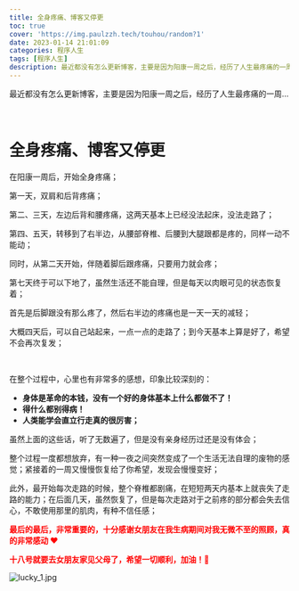 ```yaml
---
title: 全身疼痛、博客又停更
toc: true
cover: 'https://img.paulzzh.tech/touhou/random?1'
date: 2023-01-14 21:01:09
categories: 程序人生
tags: [程序人生]
description: 最近都没有怎么更新博客，主要是因为阳康一周之后，经历了人生最疼痛的一周…
---
```


最近都没有怎么更新博客，主要是因为阳康一周之后，经历了人生最疼痛的一周…

<br/>

<!--more-->

# **全身疼痛、博客又停更**

在阳康一周后，开始全身疼痛；

第一天，双肩和后背疼痛；

第二、三天，左边后背和腰疼痛，这两天基本上已经没法起床，没法走路了；

第四、五天，转移到了右半边，从腰部脊椎、后腰到大腿跟都是疼的，同样一动不能动；

同时，从第二天开始，伴随着脚后跟疼痛，只要用力就会疼；

第七天终于可以下地了，虽然生活还不能自理，但是每天以肉眼可见的状态恢复着；

首先是后脚跟没有那么疼了，然后右半边的疼痛也是一天一天的减轻；

大概四天后，可以自己站起来，一点一点的走路了；到今天基本上算是好了，希望不会再次复发；

<br/>

在整个过程中，心里也有非常多的感想，印象比较深刻的：

-   **身体是革命的本钱，没有一个好的身体基本上什么都做不了！**
-   **得什么都别得病！**
-   **人类能学会直立行走真的很厉害；**

虽然上面的这些话，听了无数遍了，但是没有亲身经历过还是没有体会；

整个过程一度都想放弃，有一种一夜之间突然变成了一个生活无法自理的废物的感觉；紧接着的一周又慢慢恢复给了你希望，发现会慢慢变好；

此外，最开始每次走路的时候，整个脊椎都剧痛，在短短两天内基本上就丧失了走路的能力；在后面几天，虽然恢复了，但是每次走路对于之前疼的部分都会失去信心，不敢使用那里的肌肉，有种不信任感；

<font color="#f00">**最后的最后，非常重要的，十分感谢女朋友在我生病期间对我无微不至的照顾，真的非常感动 ♥**</font>

<font color="#f00">**十八号就要去女朋友家见父母了，希望一切顺利，加油！🎉**</font>

![lucky_1.jpg](https://raw.gitmirror.com/JasonkayZK/blog_static/master/images/lucky_1.jpg)

<br/>


